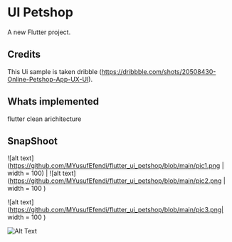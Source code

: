# UI Petshop

A new Flutter project.

## Credits

This Ui sample is taken dribble (https://dribbble.com/shots/20508430-Online-Petshop-App-UX-UI).

## Whats implemented
 flutter clean arichitecture

## SnapShoot



![alt text](https://github.com/MYusufEfendi/flutter_ui_petshop/blob/main/pic1.png | width = 100) | ![alt text](https://github.com/MYusufEfendi/flutter_ui_petshop/blob/main/pic2.png | width = 100 )

![alt text](https://github.com/MYusufEfendi/flutter_ui_petshop/blob/main/pic3.png| width = 100 )


![Alt Text](https://github.com/MYusufEfendi/flutter_ui_petshop/blob/main/pethop.gif)


